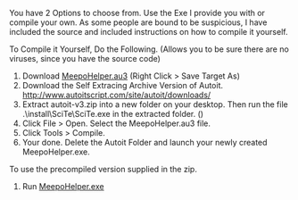 You have 2 Options to choose from. Use the Exe I provide you with or compile your own. As some people are bound to be suspicious, I have included the source and included instructions on how to compile it yourself.

To Compile it Yourself, Do the Following. (Allows you to be sure there are no viruses, since you have the source code)
1. Download [MeepoHelper.au3](https://github.com/BetaLeaf/MeepoHelper/blob/master/MeepoHelper.au3) (Right Click > Save Target As)
2. Download the Self Extracing Archive Version of Autoit. http://www.autoitscript.com/site/autoit/downloads/
3. Extract autoit-v3.zip into a new folder on your desktop. Then run the file .\install\SciTe\SciTe.exe in the extracted folder. ()
4. Click File > Open. Select the MeepoHelper.au3 file.
5. Click Tools > Compile. 
6. Your done. Delete the Autoit Folder and launch your newly created MeepoHelper.exe.

To use the precompiled version supplied in the zip.
1. Run [MeepoHelper.exe](https://github.com/BetaLeaf/MeepoHelper/raw/master/MeepoHelper.exe)
